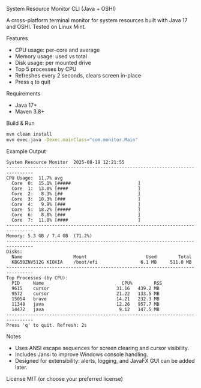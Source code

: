 System Resource Monitor CLI (Java + OSHI)

A cross-platform terminal monitor for system resources built with Java 17 and OSHI. Tested on Linux Mint.

Features
- CPU usage: per-core and average
- Memory usage: used vs total
- Disk usage: per mounted drive
- Top 5 processes by CPU
- Refreshes every 2 seconds, clears screen in-place
- Press `q` to quit

Requirements
- Java 17+
- Maven 3.8+

Build & Run
```bash
mvn clean install
mvn exec:java -Dexec.mainClass="com.monitor.Main"
```

Example Output
```
System Resource Monitor  2025-08-19 12:21:55
--------------------------------------------------------------------------------
CPU Usage:  11.7% avg
  Core  0:  15.1% [#####                         ]
  Core  1:  13.0% [####                          ]
  Core  2:   8.3% [##                            ]
  Core  3:  10.3% [###                           ]
  Core  4:   9.9% [###                           ]
  Core  5:  18.2% [#####                         ]
  Core  6:   8.8% [###                           ]
  Core  7:  11.8% [####                          ]
--------------------------------------------------------------------------------
Memory: 5.3 GB / 7.4 GB  (71.2%)
--------------------------------------------------------------------------------
Disks:
  Name                   Mount                      Used        Total
  KBG50ZNV512G KIOXIA    /boot/efi                6.1 MB     511.0 MB
--------------------------------------------------------------------------------
Top Processes (by CPU):
  PID     Name                             CPU%        RSS
  9615    cursor                         31.16   439.2 MB
  9572    cursor                         21.22   133.5 MB
  15054   brave                          14.21   232.3 MB
  11348   java                           12.26   957.7 MB
  14472   java                            9.12   147.5 MB
--------------------------------------------------------------------------------
Press 'q' to quit. Refresh: 2s
```

Notes
- Uses ANSI escape sequences for screen clearing and cursor visibility.
- Includes Jansi to improve Windows console handling.
- Designed for extensibility: alerts, logging, and JavaFX GUI can be added later.

License
MIT (or choose your preferred license)


